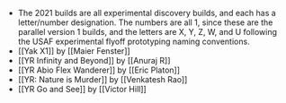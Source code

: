 - The 2021 builds are all experimental discovery builds, and each has a letter/number designation. The numbers are all 1, since these are the parallel version 1 builds, and the letters are X, Y, Z, W, and U following the USAF experimental flyoff prototyping naming conventions.
- [[Yak X1]] by [[Maier Fenster]]
- [[YR Infinity and Beyond]] by [[Anuraj R]]
- [[YR Abio Flex Wanderer]] by [[Eric Platon]]
- [[YR: Nature is Murder]] by [[Venkatesh Rao]]
- [[YR Go and See]] by [[Victor Hill]]
